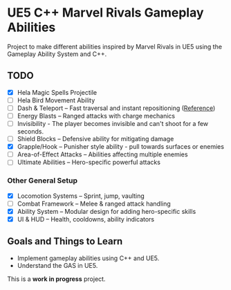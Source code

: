 # UE5 C++ Marvel Rivals Gameplay Abilities

Project to make different abilities inspired by Marvel Rivals in UE5 using the Gameplay Ability System and C++.

## TODO

- [X] Hela Magic Spells Projectile
- [ ] Hela Bird Movement Ability
- [ ] Dash & Teleport – Fast traversal and instant repositioning ([Reference](https://www.youtube.com/watch?v=ood5ZVHPV2c&t=11s&ab_channel=Clydiie))  
- [ ] Energy Blasts – Ranged attacks with charge mechanics
- [ ] Invisibility - The player becomes invisible and can't shoot for a few seconds.
- [ ] Shield Blocks – Defensive ability for mitigating damage  
- [X] Grapple/Hook – Punisher style ability -  pull towards surfaces or enemies  
- [ ] Area-of-Effect Attacks – Abilities affecting multiple enemies  
- [ ] Ultimate Abilities – Hero-specific powerful attacks  

### Other General Setup  
- [X] Locomotion Systems – Sprint, jump, vaulting  
- [ ] Combat Framework – Melee & ranged attack handling  
- [X] Ability System – Modular design for adding hero-specific skills  
- [X] UI & HUD – Health, cooldowns, ability indicators  

## Goals and Things to Learn
- Implement gameplay abilities using C++ and UE5.
- Understand the GAS in UE5.

This is a **work in progress** project.  
